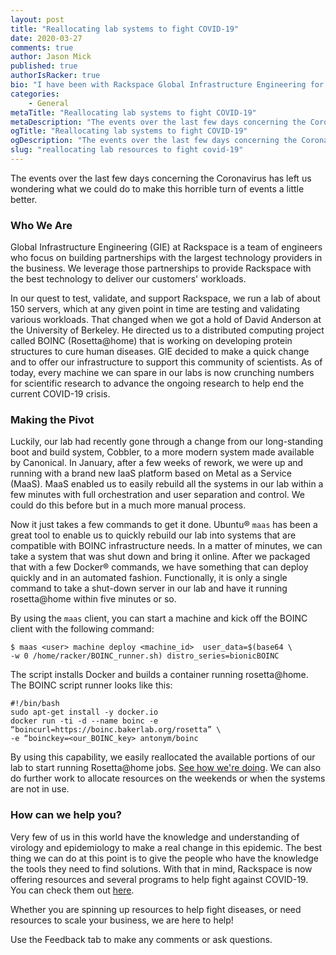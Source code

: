 ```yaml
---
layout: post
title: "Reallocating lab systems to fight COVID-19"
date: 2020-03-27
comments: true
author: Jason Mick
published: true
authorIsRacker: true
bio: "I have been with Rackspace Global Infrastructure Engineering for 9 years. During my tenure I have focused on the design and development of compute platforms that optimize scale and cost for Rackspace customers. Leveraging strong partner relationships, I also lead the majority of our future hardware technology investigations."
categories:
    - General
metaTitle: "Reallocating lab systems to fight COVID-19"
metaDescription: "The events over the last few days concerning the Coronavirus has left us wondering what we could do to make this horrible turn of events a little better."
ogTitle: "Reallocating lab systems to fight COVID-19"
ogDescription: "The events over the last few days concerning the Coronavirus has left us wondering what we could do to make this horrible turn of events a little better."
slug: "reallocating lab resources to fight covid-19" 
---
```

The events over the last few days concerning the Coronavirus has left us
wondering what we could do to make this horrible turn of events a little better.

<!--more-->

### Who We Are

Global Infrastructure Engineering (GIE) at Rackspace is a team of engineers who
focus on building partnerships with the largest technology providers in the
business. We leverage those partnerships to provide Rackspace with the best
technology to deliver our customers' workloads.

In our quest to test, validate, and support Rackspace, we run a lab of about
150 servers, which at any given point in time are testing and validating various
workloads. That changed when we got a hold of David Anderson at the University
of Berkeley. He directed us to a distributed computing project called BOINC
(Rosetta@home) that is working on developing protein structures to cure human
diseases. GIE decided to make a quick change and to offer our infrastructure to
support this community of scientists.  As of today, every machine we can spare
in our labs is now crunching numbers for scientific research to advance the
ongoing research to help end the current COVID-19 crisis.

### Making the Pivot

Luckily, our lab had recently gone through a change from our long-standing boot
and build system, Cobbler, to a more modern system made available by Canonical.
In January, after a few weeks of rework, we were up and running with a brand
new IaaS platform based on Metal as a Service (MaaS).  MaaS enabled us to
easily rebuild all the systems in our lab within a few minutes with full
orchestration and user separation and control.  We could do this before but in
a much more manual process.

Now it just takes a few commands to get it done. Ubuntu&reg; `maas` has been a
great tool to enable us to quickly rebuild our lab into systems that are
compatible with BOINC infrastructure needs.  In a matter of minutes, we can take
a system that was shut down and bring it online. After we packaged that with a
few Docker&reg; commands, we have something that can deploy quickly and in an
automated fashion.  Functionally, it is only a single command to take a shut-down
server in our lab and have it running rosetta@home within five minutes or so.

By using the `maas` client, you can start a machine and kick off the BOINC
client with the following command:

    $ maas <user> machine deploy <machine_id>  user_data=$(base64 \
    -w 0 /home/racker/BOINC_runner.sh) distro_series=bionicBOINC

The script installs Docker and builds a container running rosetta@home. The
BOINC script runner looks like this:

    #!/bin/bash
    sudo apt-get install -y docker.io
    docker run -ti -d --name boinc -e “boincurl=https://boinc.bakerlab.org/rosetta” \
    -e “boinckey=<our_BOINC_key> antonym/boinc

By using this capability, we easily reallocated the available portions of our
lab to start running Rosetta@home jobs. [See how we're doing](https://boinc.bakerlab.org/rosetta/show_user.php?userid=2096756).
We can also do further work to allocate resources on the weekends or when the
systems are not in use.

### How can we help you?

Very few of us in this world have the knowledge and understanding of virology
and epidemiology to make a real change in this epidemic. The best thing we can
do at this point is to give the people who have the knowledge the tools they
need to find solutions.  With that in mind, Rackspace is now offering resources
and several programs to help fight against COVID-19.  You can check them out
[here](https://www.rackspace.com/lp/covid-19).

Whether you are spinning up resources to help fight diseases, or need resources
to scale your business, we are here to help!

Use the Feedback tab to make any comments or ask questions.
